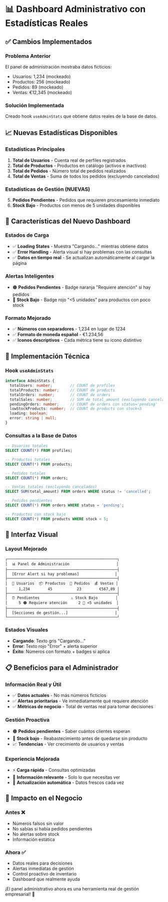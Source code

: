 # 📊 Dashboard Administrativo con Estadísticas Reales

## ✅ Cambios Implementados

### **Problema Anterior**
El panel de administración mostraba datos ficticios:
- Usuarios: 1,234 (mockeado)
- Productos: 256 (mockeado) 
- Pedidos: 89 (mockeado)
- Ventas: €12,345 (mockeado)

### **Solución Implementada**
Creado hook `useAdminStats` que obtiene datos reales de la base de datos.

## 📈 Nuevas Estadísticas Disponibles

### **Estadísticas Principales**
1. **Total de Usuarios** - Cuenta real de perfiles registrados
2. **Total de Productos** - Productos en catálogo (activos e inactivos)
3. **Total de Pedidos** - Número total de pedidos realizados
4. **Total de Ventas** - Suma de todos los pedidos (excluyendo cancelados)

### **Estadísticas de Gestión** (NUEVAS)
5. **Pedidos Pendientes** - Pedidos que requieren procesamiento inmediato
6. **Stock Bajo** - Productos con menos de 5 unidades disponibles

## 🎯 Características del Nuevo Dashboard

### **Estados de Carga**
- ✅ **Loading States** - Muestra "Cargando..." mientras obtiene datos
- ✅ **Error Handling** - Alerta visual si hay problemas con las consultas
- ✅ **Datos en tiempo real** - Se actualizan automáticamente al cargar la página

### **Alertas Inteligentes**
- 🟠 **Pedidos Pendientes** - Badge naranja "Requiere atención" si hay pedidos
- 🔴 **Stock Bajo** - Badge rojo "<5 unidades" para productos con poco stock

### **Formato Mejorado**
- ✅ **Números con separadores** - 1,234 en lugar de 1234
- ✅ **Formato de moneda español** - €1.234,56 
- ✅ **Iconos descriptivos** - Cada métrica tiene su icono distintivo

## 🔧 Implementación Técnica

### **Hook `useAdminStats`**
```typescript
interface AdminStats {
  totalUsers: number;        // COUNT de profiles
  totalProducts: number;     // COUNT de products
  totalOrders: number;       // COUNT de orders
  totalSales: number;        // SUM de total_amount (excluyendo cancelados)
  pendingOrders: number;     // COUNT de orders con status='pending'
  lowStockProducts: number;  // COUNT de products con stock<5
  loading: boolean;
  error: string | null;
}
```

### **Consultas a la Base de Datos**
```sql
-- Usuarios totales
SELECT COUNT(*) FROM profiles;

-- Productos totales  
SELECT COUNT(*) FROM products;

-- Pedidos totales
SELECT COUNT(*) FROM orders;

-- Ventas totales (excluyendo cancelados)
SELECT SUM(total_amount) FROM orders WHERE status != 'cancelled';

-- Pedidos pendientes
SELECT COUNT(*) FROM orders WHERE status = 'pending';

-- Productos con stock bajo
SELECT COUNT(*) FROM products WHERE stock < 5;
```

## 🎨 Interfaz Visual

### **Layout Mejorado**
```
┌─────────────────────────────────────────────────┐
│  📊 Panel de Administración                     │
├─────────────────────────────────────────────────┤
│  [Error Alert si hay problemas]                │
├─────────────────────────────────────────────────┤
│  👥 Usuarios  📦 Productos  🛒 Pedidos  💰 Ventas │
│     1,234        45           23        €567,89 │
├─────────────────────────────────────────────────┤
│  ⏰ Pendientes              ⚠️ Stock Bajo        │
│     5 🟠 Requiere atención     2 🔴 <5 unidades  │
├─────────────────────────────────────────────────┤
│  [Secciones de gestión...]                     │
└─────────────────────────────────────────────────┘
```

### **Estados Visuales**
- **Cargando**: Texto gris "Cargando..."
- **Error**: Texto rojo "Error" + alerta superior
- **Éxito**: Números con formato + badges si aplica

## 📋 Beneficios para el Administrador

### **Información Real y Útil**
- ✅ **Datos actuales** - No más números ficticios
- ✅ **Alertas prioritarias** - Ve inmediatamente qué requiere atención
- ✅ **Métricas de negocio** - Total de ventas real para tomar decisiones

### **Gestión Proactiva**
- 🟠 **Pedidos pendientes** - Saber cuántos clientes esperan
- 🔴 **Stock bajo** - Reabastecimiento antes de quedarse sin producto
- 📈 **Tendencias** - Ver crecimiento de usuarios y ventas

### **Experiencia Mejorada**
- ⚡ **Carga rápida** - Consultas optimizadas
- 🎯 **Información relevante** - Solo lo que necesitas ver
- 🔄 **Actualización automática** - Datos frescos cada vez

## 🚀 Impacto en el Negocio

### **Antes** ❌
- Números falsos sin valor
- No sabías si había pedidos pendientes
- No alertas sobre stock
- Información estática

### **Ahora** ✅
- Datos reales para decisiones
- Alertas inmediatas de gestión
- Control proactivo de inventario
- Dashboard que realmente ayuda

¡El panel administrativo ahora es una herramienta real de gestión empresarial! 🎉
